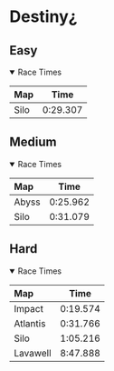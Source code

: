 # Destiny¿
## Easy
<details open>
<summary>Race Times</summary>

| Map      | Time  |
| :------------- | :-----: |
| Silo              | 0:29.307 |

</details>

## Medium
<details open>
<summary>Race Times</summary>

| Map      | Time  |
| :------------- | :-----: |
| Abyss              | 0:25.962 |
| Silo              | 0:31.079 |

</details>

## Hard
<details open>
<summary>Race Times</summary>

| Map      | Time  |
| :------------- | :-----: |
| Impact              | 0:19.574 |
| Atlantis              | 0:31.766 |
| Silo              | 1:05.216 |
| Lavawell              | 8:47.888 |

</details>

